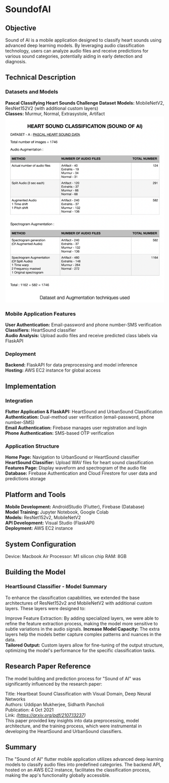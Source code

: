 # SoundofAI
## Objective
Sound of AI is a mobile application designed to classify heart sounds using advanced deep learning models. By leveraging audio classification technology, users can analyze audio files and receive predictions for various sound categories, potentially aiding in early detection and diagnosis.

## __Technical Description__
### Datasets and Models
__Pascal Classifying Heart Sounds Challenge Dataset__
__Models:__ MobileNetV2, ResNet152V2 (with additional custom layers)      
__Classes:__ Murmur, Normal, Extrasystole, Artifact
<img src="https://github.com/Frankenstein0708/SoundofAI/blob/main/Datasets/Dataset_A/soundofAIdata.png" width="600">


### __Mobile Application Features__
__User Authentication:__ Email-password and phone number-SMS verification    
__Classifiers:__ HeartSound classifier    
__Audio Analysis:__ Upload audio files and receive predicted class labels via FlaskAPI
### __Deployment__    
__Backend:__ FlaskAPI for data preprocessing and model inference    
__Hosting:__ AWS EC2 instance for global access

## Implementation
### Integration
__Flutter Application & FlaskAPI:__ HeartSound and UrbanSound Classification    
__Authentication:__ Dual-method user verification (email-password, phone number-SMS)    
__Email Authentication:__ Firebase manages user registration and login      
__Phone Authentication:__ SMS-based OTP verification
### Application Structure
__Home Page:__ Navigation to UrbanSound or HeartSound classifier      
__HeartSound Classifier:__ Upload WAV files for heart sound classification      
__Features Page:__ Display waveform and spectrogram of the audio file     
__Database:__ Firebase Authentication and Cloud Firestore for user data and predictions storage

## Platform and Tools
__Mobile Development:__ AndroidStudio (Flutter), Firebase (Database)        
__Model Training:__ Jupyter Notebook, Google Colab     
__Models:__ ResNet152v2, MobileNetV2     
__API Development:__ Visual Studio (FlaskAPI)    
__Deployment:__ AWS EC2 instance
## System Configuration
Device: Macbook Air
Processor: M1 silicon chip
RAM: 8GB

## Building the Model
### HeartSound Classifier - Model Summary
To enhance the classification capabilities, we extended the base architectures of ResNet152v2 and MobileNetV2 with additional custom layers. These layers were designed to:

Improve Feature Extraction: By adding specialized layers, we were able to refine the feature extraction process, making the model more sensitive to subtle variations in the audio signals.
__Increase Model Capacity:__ The extra layers help the models better capture complex patterns and nuances in the data.     
__Tailored Output:__ Custom layers allow for fine-tuning of the output structure, optimizing the model's performance for the specific classification tasks.


## Research Paper Reference
The model building and prediction process for "Sound of AI" was significantly influenced by the research paper:

Title: Heartbeat Sound Classification with Visual Domain, Deep Neural Networks       
Authors: Uddipan Mukherjee, Sidharth Pancholi        
Publication: 4 Oct 2021       
Link: _(https://arxiv.org/pdf/2107.13237)_        
This paper provided key insights into data preprocessing, model architecture, and the training process, which were instrumental in developing the HeartSound and UrbanSound classifiers.

## Summary
The "Sound of AI" flutter mobile application utilizes advanced deep learning models to classify audio files into predefined categories. The backend API, hosted on an AWS EC2 instance, facilitates the classification process, making the app's functionality globally accessible.

